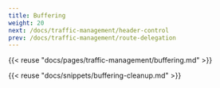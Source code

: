 ```yaml
---
title: Buffering
weight: 20
next: /docs/traffic-management/header-control
prev: /docs/traffic-management/route-delegation
---
```


{{< reuse "docs/pages/traffic-management/buffering.md" >}}

{{< reuse "docs/snippets/buffering-cleanup.md" >}}